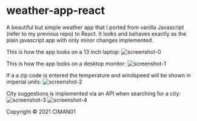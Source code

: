# weather-app-react

A beautiful but simple weather app that I ported from vanilla Javascript (refer to my previous repo) to React. 
It looks and behaves exactly as the plain javascript app with only minor changes implemented.  

This is how the app looks on a 13 inch laptop:
![screenshot-0](https://user-images.githubusercontent.com/34729011/136462821-04de98e2-229e-4c8b-9b83-2ccf203e638c.png)

This is how the app looks on a desktop monitor:
![screenshot-1](https://user-images.githubusercontent.com/34729011/136462810-bfbc91cb-3d94-4646-8ec1-306e41b9db12.png)

If a a zip code is entered the temperature and windspeed will be shown in imperial units:
![screenshot-2](https://user-images.githubusercontent.com/34729011/136462815-256203e7-d016-4abf-a778-bf311c9f0375.png)

City suggestions is implemented via an API when searching for a city:  
![screenshot-3](https://user-images.githubusercontent.com/34729011/136462817-a57eabc4-7834-46bb-95b2-0bffb1641a8f.png)
![screenshot-4](https://user-images.githubusercontent.com/34729011/136462819-0eb867a9-b8c8-486f-9dc6-01fc91e2256b.png)

Copyright © 2021 CIMAN01
